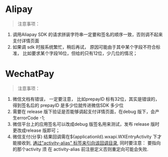 
# Alipay
> 注意事项：
1. 调用Aliapay SDK 的请求拼装字符串一定要和签名的顺序一致，否则调不起来支付详情页面
2. 如果调 sdk 时报系统繁忙，稍后再试， 原因可能由于其中某个字段不符合标准， 比如要求某个字段16位，但给的只有12位，少几位的情况；



# WechatPay

> 注意事项：

1. 微信文档有错误， 一定要注意， 比如prepayID 标有32位，其实是错误的，得到签名后的 prepayID  是多少位就传进微信SDK 多少位
2. 需要在 release 版下验证是否能够调起支付详情页面，在debug 版下，会产生errorCode -1;
2. 微信平台上的应用签名可以改成debug 版签名用来测试，发布 release 版时更改成release 版即可；
3. 微信支付(分享) 结果回调需在${applicationId}.wxapi.WXEntryActivity 下才能接收到, [通过"activity-alias" 标签来引向该回调目录](http://www.jianshu.com/p/d6395d947e3d), 同时要注意： 要指向的那个activity 须 在 activity-alias 前注册定义否则重定向可能会失败.


